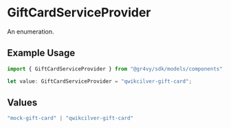 # GiftCardServiceProvider

An enumeration.

## Example Usage

```typescript
import { GiftCardServiceProvider } from "@gr4vy/sdk/models/components";

let value: GiftCardServiceProvider = "qwikcilver-gift-card";
```

## Values

```typescript
"mock-gift-card" | "qwikcilver-gift-card"
```